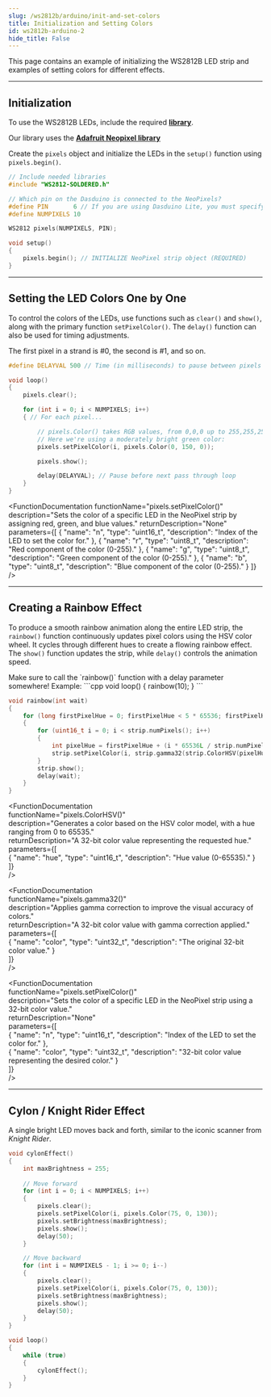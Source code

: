 ```yaml
---
slug: /ws2812b/arduino/init-and-set-colors
title: Initialization and Setting Colors
id: ws2812b-arduino-2 
hide_title: False
---
```


This page contains an example of initializing the WS2812B LED strip and examples of setting colors for different effects.

---

## Initialization

To use the WS2812B LEDs, include the required [**library**](https://github.com/SolderedElectronics/Soldered-WS2812-Smart-Leds-Arduino-Library/tree/main).

<InfoBox>Our library uses the [**Adafruit Neopixel library**](https://github.com/adafruit/Adafruit_NeoPixel)</InfoBox>

Create the `pixels` object and initialize the LEDs in the `setup()` function using `pixels.begin()`.

```cpp
// Include needed libraries
#include "WS2812-SOLDERED.h"

// Which pin on the Dasduino is connected to the NeoPixels?
#define PIN       6 // If you are using Dasduino Lite, you must specify that pin as PA6
#define NUMPIXELS 10

WS2812 pixels(NUMPIXELS, PIN);

void setup()
{
    pixels.begin(); // INITIALIZE NeoPixel strip object (REQUIRED)
}
```

<FunctionDocumentation
  functionName="pixels.begin()"
  description="Initializes the WS2812 pixels, setting up communication and verifying its presence."
  returnDescription="None."
  parameters={[]}
/>

---

## Setting the LED Colors One by One

To control the colors of the LEDs, use functions such as `clear()` and `show()`, along with the primary function `setPixelColor()`. The `delay()` function can also be used for timing adjustments.

<CenteredImage src="/img/ws2812b/one_by_one_vid.gif" alt="wow" width="700px"/>

<InfoBox>The first pixel in a strand is #0, the second is #1, and so on.</InfoBox>

```cpp
#define DELAYVAL 500 // Time (in milliseconds) to pause between pixels

void loop()
{
    pixels.clear();

    for (int i = 0; i < NUMPIXELS; i++)
    { // For each pixel...

        // pixels.Color() takes RGB values, from 0,0,0 up to 255,255,255
        // Here we're using a moderately bright green color:
        pixels.setPixelColor(i, pixels.Color(0, 150, 0));

        pixels.show();

        delay(DELAYVAL); // Pause before next pass through loop
    }
}
```

<FunctionDocumentation
  functionName="pixels.clear()"
  description="Sets all pixel colors to 'off'."
  returnDescription="None"
  parameters={[]}
/>

<FunctionDocumentation
  functionName="pixels.show()"
  description="Sends the updated pixel colors to the hardware."
  returnDescription="None"
  parameters={[]}
/>

<FunctionDocumentation functionName="pixels.setPixelColor()" 
                        description="Sets the color of a specific LED in the NeoPixel strip by assigning red, green, and blue values."
                        returnDescription="None"
                        parameters={[
                            { "name": "n", "type": "uint16_t", "description": "Index of the LED to set the color for." },
                            { "name": "r", "type": "uint8_t", "description": "Red component of the color (0-255)." },
                            { "name": "g", "type": "uint8_t", "description": "Green component of the color (0-255)." },
                            { "name": "b", "type": "uint8_t", "description": "Blue component of the color (0-255)." }
                        ]} />


---

## Creating a Rainbow Effect  

To produce a smooth rainbow animation along the entire LED strip, the `rainbow()` function continuously updates pixel colors using the HSV color wheel. It cycles through different hues to create a flowing rainbow effect. The `show()` function updates the strip, while `delay()` controls the animation speed.

<CenteredImage src="/img/ws2812b/rainboww_vid.gif" alt="wow" width="700px"/>

<WarningBox>
Make sure to call the `rainbow()` function with a delay parameter somewhere! Example:
```cpp
void loop()
{
    rainbow(10);
}
```
</WarningBox>

```cpp
void rainbow(int wait)
{
    for (long firstPixelHue = 0; firstPixelHue < 5 * 65536; firstPixelHue += 256)
    {
        for (uint16_t i = 0; i < strip.numPixels(); i++)
        {
            int pixelHue = firstPixelHue + (i * 65536L / strip.numPixels());
            strip.setPixelColor(i, strip.gamma32(strip.ColorHSV(pixelHue)));
        }
        strip.show();
        delay(wait);
    }
}
```

<FunctionDocumentation  
  functionName="pixels.ColorHSV()"  
  description="Generates a color based on the HSV color model, with a hue ranging from 0 to 65535."  
  returnDescription="A 32-bit color value representing the requested hue."  
  parameters={[  
    { "name": "hue", "type": "uint16_t", "description": "Hue value (0-65535)." }  
  ]}  
/>  

<FunctionDocumentation  
  functionName="pixels.gamma32()"  
  description="Applies gamma correction to improve the visual accuracy of colors."  
  returnDescription="A 32-bit color value with gamma correction applied."  
  parameters={[  
    { "name": "color", "type": "uint32_t", "description": "The original 32-bit color value." }  
  ]}  
/>  

<FunctionDocumentation  
  functionName="pixels.setPixelColor()"  
  description="Sets the color of a specific LED in the NeoPixel strip using a 32-bit color value."  
  returnDescription="None"  
  parameters={[  
    { "name": "n", "type": "uint16_t", "description": "Index of the LED to set the color for." },  
    { "name": "color", "type": "uint32_t", "description": "32-bit color value representing the desired color." }  
  ]}  
/>  

---

## Cylon / Knight Rider Effect

A single bright LED moves back and forth, similar to the iconic scanner from *Knight Rider*.

<CenteredImage src="/img/ws2812b/knight_rider.gif" alt="wow" width="700px"/>

```cpp
void cylonEffect()
{
    int maxBrightness = 255;
    
    // Move forward
    for (int i = 0; i < NUMPIXELS; i++)
    {
        pixels.clear();
        pixels.setPixelColor(i, pixels.Color(75, 0, 130));
        pixels.setBrightness(maxBrightness);
        pixels.show();
        delay(50);
    }

    // Move backward
    for (int i = NUMPIXELS - 1; i >= 0; i--)
    {
        pixels.clear();
        pixels.setPixelColor(i, pixels.Color(75, 0, 130));
        pixels.setBrightness(maxBrightness);
        pixels.show();
        delay(50);
    }
}

void loop()
{
    while (true)
    {
        cylonEffect();
    }
}
```

<QuickLink 
  title="Simple.ino" 
  description="Example file for initializing and using the WS2812B LEDs."
  url="https://github.com/SolderedElectronics/Soldered-WS2812-Smart-Leds-Arduino-Library/blob/main/examples/native/Simple/Simple.ino" 
/>

<QuickLink 
  title="Strand_Test.ino" 
  description="Example file for using the WS2812B LEDs to create different color effects."
  url="https://github.com/SolderedElectronics/Soldered-WS2812-Smart-Leds-Arduino-Library/blob/main/examples/native/Strand_Test/Strand_Test.ino" 
/>